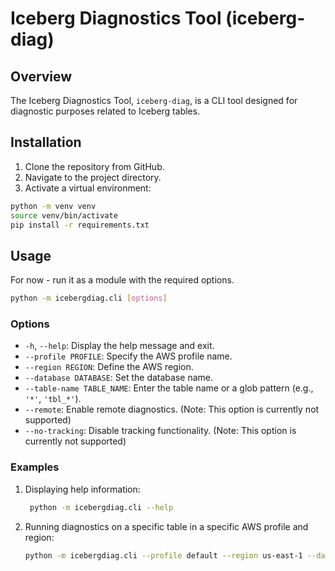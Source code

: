 # Iceberg Diagnostics Tool (iceberg-diag)

## Overview

The Iceberg Diagnostics Tool, `iceberg-diag`, is a CLI tool designed for diagnostic purposes related to Iceberg tables. 

## Installation

1. Clone the repository from GitHub.
2. Navigate to the project directory.
3. Activate a virtual environment:

```bash
python -m venv venv
source venv/bin/activate
pip install -r requirements.txt
```


## Usage
For now - run it as a module with the required options.

```bash
python -m icebergdiag.cli [options]
```

### Options

- `-h`, `--help`: Display the help message and exit.
- `--profile PROFILE`: Specify the AWS profile name.
- `--region REGION`: Define the AWS region.
- `--database DATABASE`: Set the database name.
- `--table-name TABLE_NAME`: Enter the table name or a glob pattern (e.g., `'*'`, `'tbl_*'`).
- `--remote`: Enable remote diagnostics.  (Note: This option is currently not supported)
- `--no-tracking`: Disable tracking functionality. (Note: This option is currently not supported)

### Examples
1. Displaying help information:
    ```bash
     python -m icebergdiag.cli --help
    ```
2. Running diagnostics on a specific table in a specific AWS profile and region:
   ```bash
   python -m icebergdiag.cli --profile default --region us-east-1 --database my_db --table-name '*'
    ```